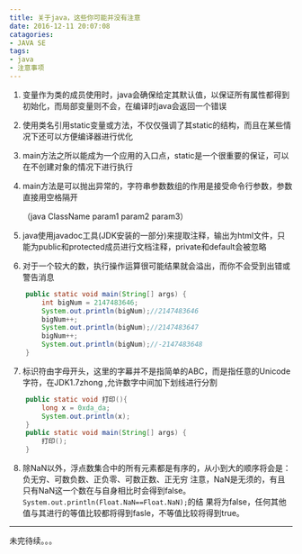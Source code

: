 ```yaml
---
title: 关于java，这些你可能并没有注意
date: 2016-12-11 20:07:08
catagories:
- JAVA SE
tags:
- java
- 注意事项
---
```


1. 变量作为类的成员使用时，java会确保给定其默认值，以保证所有属性都得到初始化，而局部变量则不会，在编译时java会返回一个错误

2. 使用类名引用static变量或方法，不仅仅强调了其static的结构，而且在某些情况下还可以方便编译器进行优化

3. main方法之所以能成为一个应用的入口点，static是一个很重要的保证，可以在不创建对象的情况下进行执行

4. main方法是可以抛出异常的，字符串参数数组的作用是接受命令行参数，参数直接用空格隔开

   （java ClassName  param1 param2 param3）

5. java使用javadoc工具(JDK安装的一部分)来提取注释，输出为html文件，只能为public和protected成员进行文档注释，private和default会被忽略

6. 对于一个较大的数，执行操作运算很可能结果就会溢出，而你不会受到出错或警告消息

```java
	public static void main(String[] args) {
		int bigNum = 2147483646;
		System.out.println(bigNum);//2147483646
		bigNum++;
		System.out.println(bigNum);//2147483647
		bigNum++;
		System.out.println(bigNum);//-2147483648
	}
```

7. 标识符由字母开头，这里的字幕并不是指简单的ABC，而是指任意的Unicode字符，在JDK1.7zhong ,允许数字中间加下划线进行分割

```java
	public static void 打印(){
		long x = 0xda_da;
		System.out.println(x);
	}
	public static void main(String[] args) {
		打印();
	}
```
8. 除NaN以外，浮点数集合中的所有元素都是有序的，从小到大的顺序将会是：负无穷、可数负数、正负零、可数正数、正无穷
注意，NaN是无须的，有且只有NaN这一个数在与自身相比时会得到false。`System.out.println(Float.NaN==Float.NaN);`的结
果将为false，任何其他值与其进行的等值比较都将得到fasle，不等值比较将得到true。








-----

未完待续。。。